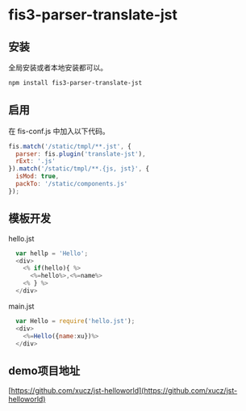 # fis3-parser-translate-jst

## 安装

全局安装或者本地安装都可以。

```bash
npm install fis3-parser-translate-jst
```

## 启用

在 fis-conf.js 中加入以下代码。

```javascript
fis.match('/static/tmpl/**.jst', {
  parser: fis.plugin('translate-jst'),
  rExt: '.js'
}).match('/static/tmpl/**.{js, jst}', {
  isMod: true,
  packTo: '/static/components.js'
});
```
## 模板开发
hello.jst
```javascript
  var hellp = 'Hello';
  <div>
    <% if(hello){ %>
      <%=hello%>,<%=name%>
    <% } %>
  </div>
```
main.jst
```javascript
  var Hello = require('hello.jst');
  <div>
    <%=Hello({name:xu})%>
  </div>
```
## demo项目地址
[https://github.com/xucz/jst-helloworld](https://github.com/xucz/jst-helloworld)
